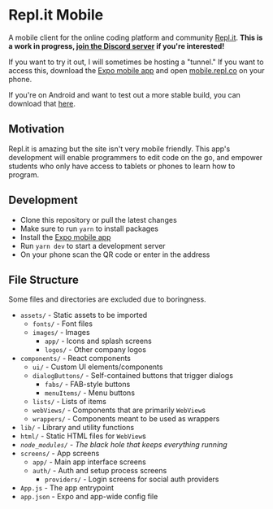 # Repl.it Mobile

A mobile client for the online coding platform and community [Repl.it](https://repl.it/). **This is a work in progress, [join the Discord server](https://discord.gg/sVxJJZA) if you're interested!**

If you want to try it out, I will sometimes be hosting a "tunnel." If you want to access this, download the [Expo mobile app](https://expo.io/tools#client) and open [mobile.repl.co](https://mobile.repl.co/) on your phone.

If you're on Android and want to test out a more stable build, you can download that [here](https://mobile.repl.co/download.html).

## Motivation

Repl.it is amazing but the site isn't very mobile friendly. This app's development will enable programmers to edit code on the go, and empower students who only have access to tablets or phones to learn how to program.

## Development

- Clone this repository or pull the latest changes
- Make sure to run `yarn` to install packages
- Install the [Expo mobile app](https://expo.io/tools#client)
- Run `yarn dev` to start a development server
- On your phone scan the QR code or enter in the address

## File Structure

Some files and directories are excluded due to boringness.

- `assets/` - Static assets to be imported
  - `fonts/` - Font files
  - `images/` - Images
    - `app/` - Icons and splash screens
    - `logos/` - Other company logos
- `components/` - React components
  - `ui/` - Custom UI elements/components
  - `dialogButtons/` - Self-contained buttons that trigger dialogs
    - `fabs/` - FAB-style buttons
    - `menuItems/` - Menu buttons
  - `lists/` - Lists of items
  - `webViews/` - Components that are primarily `WebView`s
  - `wrappers/` - Components meant to be used as wrappers
- `lib/` - Library and utility functions
- `html/` - Static HTML files for `WebView`s
- *`node_modules/`  - The black hole that keeps everything running*
- `screens/` - App screens
  - `app/` - Main app interface screens
  - `auth/` - Auth and setup process screens
    - `providers/` - Login screens for social auth providers
- `App.js` - The app entrypoint
- `app.json` - Expo and app-wide config file
